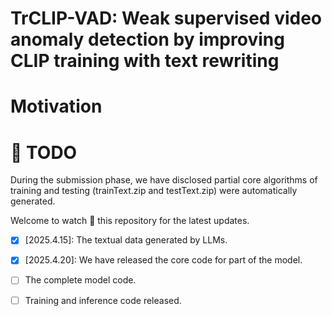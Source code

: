 # TrCLIP-VAD: Weak supervised video anomaly detection by improving CLIP training with text rewriting
# Motivation

# :calendar: TODO

During the submission phase, we have disclosed partial core algorithms of training and testing (trainText.zip and testText.zip) were automatically generated.

Welcome to watch :eyes: this repository for the latest updates.

- [x] [2025.4.15]: The textual data generated by LLMs.
- [x] [2025.4.20]: We have released the core code for part of the model.
- [ ] The complete model code.
- [ ] Training and inference code released.

